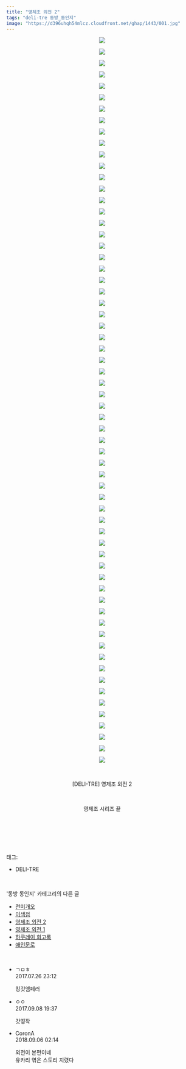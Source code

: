 ```yaml
---
title: "영제조 외전 2"
tags: "deli-tre 동방_동인지"
image: "https://d396uhqh54mlcz.cloudfront.net/ghap/1443/001.jpg"
---
```

<div class="article">
<p style="text-align: center; clear: none; float: none;"><img src="{{ site.imgserver7 }}/ghap/1443/001.jpg"/></p>
<p style="text-align: center; clear: none; float: none;"><img src="{{ site.imgserver7 }}/ghap/1443/002.jpg"/></p>
<p style="text-align: center; clear: none; float: none;"><img src="{{ site.imgserver7 }}/ghap/1443/003.jpg"/></p>
<p style="text-align: center; clear: none; float: none;"><img src="{{ site.imgserver7 }}/ghap/1443/004.jpg"/></p>
<p style="text-align: center; clear: none; float: none;"><img src="{{ site.imgserver7 }}/ghap/1443/005.jpg"/></p>
<p style="text-align: center; clear: none; float: none;"><img src="{{ site.imgserver7 }}/ghap/1443/006.jpg"/></p>
<p style="text-align: center; clear: none; float: none;"><img src="{{ site.imgserver7 }}/ghap/1443/007.jpg"/></p>
<p style="text-align: center; clear: none; float: none;"><img src="{{ site.imgserver7 }}/ghap/1443/008.jpg"/></p>
<p style="text-align: center; clear: none; float: none;"><img src="{{ site.imgserver7 }}/ghap/1443/009.jpg"/></p>
<p style="text-align: center; clear: none; float: none;"><img src="{{ site.imgserver7 }}/ghap/1443/010.jpg"/></p>
<p style="text-align: center; clear: none; float: none;"><img src="{{ site.imgserver7 }}/ghap/1443/011.jpg"/></p>
<p style="text-align: center; clear: none; float: none;"><img src="{{ site.imgserver7 }}/ghap/1443/012.jpg"/></p>
<p style="text-align: center; clear: none; float: none;"><img src="{{ site.imgserver7 }}/ghap/1443/013.jpg"/></p>
<p style="text-align: center; clear: none; float: none;"><img src="{{ site.imgserver7 }}/ghap/1443/014.jpg"/></p>
<p style="text-align: center; clear: none; float: none;"><img src="{{ site.imgserver7 }}/ghap/1443/015.jpg"/></p>
<p style="text-align: center; clear: none; float: none;"><img src="{{ site.imgserver7 }}/ghap/1443/016.jpg"/></p>
<p style="text-align: center; clear: none; float: none;"><img src="{{ site.imgserver7 }}/ghap/1443/017.jpg"/></p>
<p style="text-align: center; clear: none; float: none;"><img src="{{ site.imgserver7 }}/ghap/1443/018.jpg"/></p>
<p style="text-align: center; clear: none; float: none;"><img src="{{ site.imgserver7 }}/ghap/1443/019.jpg"/></p>
<p style="text-align: center; clear: none; float: none;"><img src="{{ site.imgserver7 }}/ghap/1443/020.jpg"/></p>
<p style="text-align: center; clear: none; float: none;"><img src="{{ site.imgserver7 }}/ghap/1443/021.jpg"/></p>
<p style="text-align: center; clear: none; float: none;"><img src="{{ site.imgserver7 }}/ghap/1443/022.jpg"/></p>
<p style="text-align: center; clear: none; float: none;"><img src="{{ site.imgserver7 }}/ghap/1443/023.jpg"/></p>
<p style="text-align: center; clear: none; float: none;"><img src="{{ site.imgserver7 }}/ghap/1443/024.jpg"/></p>
<p style="text-align: center; clear: none; float: none;"><img src="{{ site.imgserver7 }}/ghap/1443/025.jpg"/></p>
<p style="text-align: center; clear: none; float: none;"><img src="{{ site.imgserver7 }}/ghap/1443/026.jpg"/></p>
<p style="text-align: center; clear: none; float: none;"><img src="{{ site.imgserver7 }}/ghap/1443/027.jpg"/></p>
<p style="text-align: center; clear: none; float: none;"><img src="{{ site.imgserver7 }}/ghap/1443/028.jpg"/></p>
<p style="text-align: center; clear: none; float: none;"><img src="{{ site.imgserver7 }}/ghap/1443/029.jpg"/></p>
<p style="text-align: center; clear: none; float: none;"><img src="{{ site.imgserver7 }}/ghap/1443/030.jpg"/></p>
<p style="text-align: center; clear: none; float: none;"><img src="{{ site.imgserver7 }}/ghap/1443/031.jpg"/></p>
<p style="text-align: center; clear: none; float: none;"><img src="{{ site.imgserver7 }}/ghap/1443/032.jpg"/></p>
<p style="text-align: center; clear: none; float: none;"><img src="{{ site.imgserver7 }}/ghap/1443/033.jpg"/></p>
<p style="text-align: center; clear: none; float: none;"><img src="{{ site.imgserver7 }}/ghap/1443/034.jpg"/></p>
<p style="text-align: center; clear: none; float: none;"><img src="{{ site.imgserver7 }}/ghap/1443/035.jpg"/></p>
<p style="text-align: center; clear: none; float: none;"><img src="{{ site.imgserver7 }}/ghap/1443/036.jpg"/></p>
<p style="text-align: center; clear: none; float: none;"><img src="{{ site.imgserver7 }}/ghap/1443/037.jpg"/></p>
<p style="text-align: center; clear: none; float: none;"><img src="{{ site.imgserver7 }}/ghap/1443/038.jpg"/></p>
<p style="text-align: center; clear: none; float: none;"><img src="{{ site.imgserver7 }}/ghap/1443/039.jpg"/></p>
<p style="text-align: center; clear: none; float: none;"><img src="{{ site.imgserver7 }}/ghap/1443/040.jpg"/></p>
<p style="text-align: center; clear: none; float: none;"><img src="{{ site.imgserver7 }}/ghap/1443/041.jpg"/></p>
<p style="text-align: center; clear: none; float: none;"><img src="{{ site.imgserver7 }}/ghap/1443/042.jpg"/></p>
<p style="text-align: center; clear: none; float: none;"><img src="{{ site.imgserver7 }}/ghap/1443/043.jpg"/></p>
<p style="text-align: center; clear: none; float: none;"><img src="{{ site.imgserver7 }}/ghap/1443/044.jpg"/></p>
<p style="text-align: center; clear: none; float: none;"><img src="{{ site.imgserver7 }}/ghap/1443/045.jpg"/></p>
<p style="text-align: center; clear: none; float: none;"><img src="{{ site.imgserver7 }}/ghap/1443/046.jpg"/></p>
<p style="text-align: center; clear: none; float: none;"><img src="{{ site.imgserver7 }}/ghap/1443/047.jpg"/></p>
<p style="text-align: center; clear: none; float: none;"><img src="{{ site.imgserver7 }}/ghap/1443/048.jpg"/></p>
<p style="text-align: center; clear: none; float: none;"><img src="{{ site.imgserver7 }}/ghap/1443/049.jpg"/></p>
<p style="text-align: center; clear: none; float: none;"><img src="{{ site.imgserver7 }}/ghap/1443/050.jpg"/></p>
<p style="text-align: center; clear: none; float: none;"><img src="{{ site.imgserver7 }}/ghap/1443/051.jpg"/></p>
<p style="text-align: center; clear: none; float: none;"><img src="{{ site.imgserver7 }}/ghap/1443/052.jpg"/></p>
<p style="text-align: center; clear: none; float: none;"><img src="{{ site.imgserver7 }}/ghap/1443/053.jpg"/></p>
<p style="text-align: center; clear: none; float: none;"><img src="{{ site.imgserver7 }}/ghap/1443/054.jpg"/></p>
<p style="text-align: center; clear: none; float: none;"><img src="{{ site.imgserver7 }}/ghap/1443/055.jpg"/></p>
<p style="text-align: center; clear: none; float: none;"><img src="{{ site.imgserver7 }}/ghap/1443/056.jpg"/></p>
<p style="text-align: center; clear: none; float: none;"><img src="{{ site.imgserver7 }}/ghap/1443/057.jpg"/></p>
<p style="text-align: center; clear: none; float: none;"><img src="{{ site.imgserver7 }}/ghap/1443/058.jpg"/></p>
<p style="text-align: center; clear: none; float: none;"><img src="{{ site.imgserver7 }}/ghap/1443/059.jpg"/></p>
<p style="text-align: center; clear: none; float: none;"><img src="{{ site.imgserver7 }}/ghap/1443/060.jpg"/></p>
<p style="text-align: center; clear: none; float: none;"><img src="{{ site.imgserver7 }}/ghap/1443/061.jpg"/></p>
<p style="text-align: center; clear: none; float: none;"><img src="{{ site.imgserver7 }}/ghap/1443/062.jpg"/></p>
<p style="text-align: center; clear: none; float: none;"><img src="{{ site.imgserver7 }}/ghap/1443/063.jpg"/></p>
<p style="text-align: center; clear: none; float: none;"><img src="{{ site.imgserver7 }}/ghap/1443/064.jpg"/></p>
<p style="text-align: center; clear: none; float: none;"><br/></p>
<p style="text-align: center; clear: none; float: none;">[DELI-TRE] 영제조 외전 2</p>
<p style="text-align: center; clear: none; float: none;"><br/></p>
<p style="text-align: center; clear: none; float: none;">영제조 시리즈 끝</p>
<p style="text-align: center; clear: none; float: none;"><br/></p>
<p><br/></p>
</div><br/>
<div class="tagTrail">
<p>태그: </p>
<ul>
<li>DELI-TRE</li>
</ul>
</div><br/>
<div class="another">
<p>'동방 동인지' 카테고리의 다른 글</p>
<ul>
<li><a href="/ghap_1445">전미개오</a></li>
<li><a href="/ghap_1444">이색접</a></li>
<li><a href="/ghap_1443">영제조 외전 2</a></li>
<li><a href="/ghap_1442">영제조 외전 1</a></li>
<li><a href="/ghap_1441">하쿠레이 회고록</a></li>
<li><a href="/ghap_1438">애인문로</a></li>
</ul>
</div><br/>
<div class="cb_module cb_fluid">
<div class="cb_wrt cb_profile">
<div class="comment">
<ul>
<li class="cb_thumb_off" id="comment15044969">
<div class="cb_comment_area">
<div class="cb_info_area">
<div class="cb_section">
<span class="cb_nick_name">ㄱㅁㅎ</span>
</div>
<div class="cb_section">
<span class="cb_date">2017.07.26 23:12 </span>
</div>
</div>
<div class="cb_dsc_comment">
<p class="cb_dsc">
											킹갓엠페러
										</p>
</div>
</div></li>
<li class="cb_thumb_off" id="comment15078992">
<div class="cb_comment_area">
<div class="cb_info_area">
<div class="cb_section">
<span class="cb_nick_name">ㅇㅇ</span>
</div>
<div class="cb_section">
<span class="cb_date">2017.09.08 19:37 </span>
</div>
</div>
<div class="cb_dsc_comment">
<p class="cb_dsc">
											갓띵작
										</p>
</div>
</div></li>
<li class="cb_thumb_off" id="comment15326868">
<div class="cb_comment_area">
<div class="cb_info_area">
<div class="cb_section">
<span class="cb_nick_name">CoronA</span>
</div>
<div class="cb_section">
<span class="cb_date">2018.09.06 02:14 </span>
</div>
</div>
<div class="cb_dsc_comment">
<p class="cb_dsc">
											외전이 본편이네<br/>
유카리 엮은 스토리 지렸다
										</p>
</div>
</div></li>
</ul>
</div>
</div><!-- commentList close -->
</div><br/>
